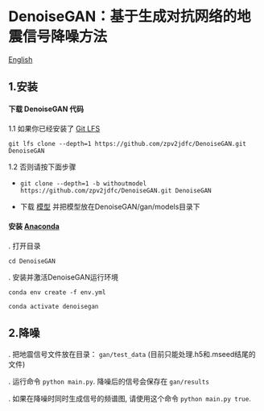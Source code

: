 # DenoiseGAN：基于生成对抗网络的地震信号降噪方法
[English](./README.md)
## 1.安装
#### 下载 DenoiseGAN 代码
1.1 如果你已经安装了 [Git LFS](https://git-lfs.com/)

`git lfs clone --depth=1 https://github.com/zpv2jdfc/DenoiseGAN.git DenoiseGAN`

1.2 否则请按下面步骤

- `git clone --depth=1 -b withoutmodel https://github.com/zpv2jdfc/DenoiseGAN.git DenoiseGAN`

- 下载 <a href="http://v-ming.com/files/G.pth" download>模型</a> 并把模型放在DenoiseGAN/gan/models目录下

#### 安装 [Anaconda](https://www.anaconda.com/products/distribution)
. 打开目录

`cd DenoiseGAN`

. 安装并激活DenoiseGAN运行环境

`conda env create -f env.yml`   

`conda activate denoisegan`
## 2.降噪
. 把地震信号文件放在目录： `gan/test_data` (目前只能处理.h5和.mseed结尾的文件)

. 运行命令 `python main.py`.  降噪后的信号会保存在 `gan/results`

. 如果在降噪时同时生成信号的频谱图, 请使用这个命令 `python main.py true`. 

